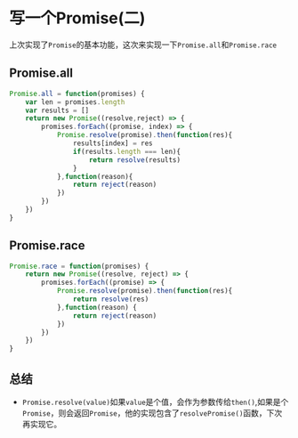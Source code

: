 # 写一个Promise(二)

上次实现了`Promise`的基本功能，这次来实现一下`Promise.all`和`Promise.race`
## Promise.all
```js
Promise.all = function(promises) {
	var len = promises.length
	var results = []
	return new Promise((resolve,reject) => {
		promises.forEach((promise, index) => {
			Promise.resolve(promise).then(function(res){
				results[index] = res
				if(results.length === len){
					return resolve(results)
				}
			},function(reason){
				return reject(reason)
			})
		})
	})
}
```

## Promise.race
```js
Promise.race = function(promises) {
	return new Promise((resolve, reject) => {
		promises.forEach((promise) => {
			Promise.resolve(promise).then(function(res){
				return resolve(res)
			},function(reason) {
				return reject(reason)
			})
		})
	})
}
```

## 总结
- `Promise.resolve(value)`如果`value`是个值，会作为参数传给`then()`,如果是个`Promise`，则会返回`Promise`，他的实现包含了`resolvePromise()`函数，下次再实现它。